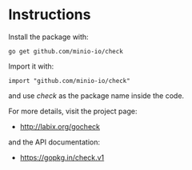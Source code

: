 Instructions
============

Install the package with:

    go get github.com/minio-io/check
    
Import it with:

    import "github.com/minio-io/check"

and use _check_ as the package name inside the code.

For more details, visit the project page:

* http://labix.org/gocheck

and the API documentation:

* https://gopkg.in/check.v1
